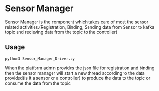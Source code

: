 # Sensor Manager

Sensor Manager is the component which takes care of most the sensor related activities.(Registration, Binding, Sending data from Sensor to kafka topic and recieving data from the topic to the controller)

## Usage


```bash
python3 Sensor_Manager_Driver.py
```

When the platform admin provides the json file for registration and binding then the sensor manager will start a new thread according to the data provided(is it a sensor or a controller) to produce the data to the topic or consume the data from the topic.  